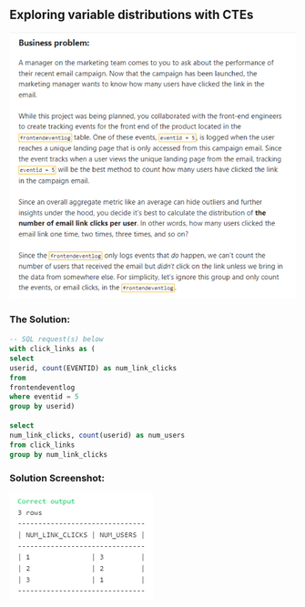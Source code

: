 ## Exploring variable distributions with CTEs

![B1](images/2.png)

### The Solution: 

``` SQL
-- SQL request(s)​​​​​​‌​‌​​‌‌​​​‌‌‌‌​​​​​​‌​‌‌‌ below
with click_links as (
select 
userid, count(EVENTID) as num_link_clicks
from 
frontendeventlog
where eventid = 5
group by userid)

select 
num_link_clicks, count(userid) as num_users
from click_links
group by num_link_clicks
```

### Solution Screenshot:

![B1](images/S_2.png)
